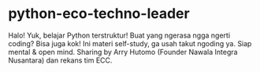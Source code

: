 # python-eco-techno-leader
Halo! Yuk, belajar Python terstruktur! Buat yang ngerasa ngga ngerti coding? Bisa juga kok! Ini materi self-study, ga usah takut ngoding ya. Siap mental &amp; open mind.   Sharing by Arry Hutomo (Founder Nawala Integra Nusantara) dan rekans tim ECC.
